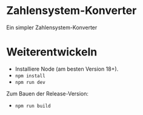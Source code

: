 # Zahlensystem-Konverter
Ein simpler Zahlensystem-Konverter

# Weiterentwickeln
- Installiere Node (am besten Version 18+).
- `npm install`
- `npm run dev`

Zum Bauen der Release-Version:
- `npm run build`